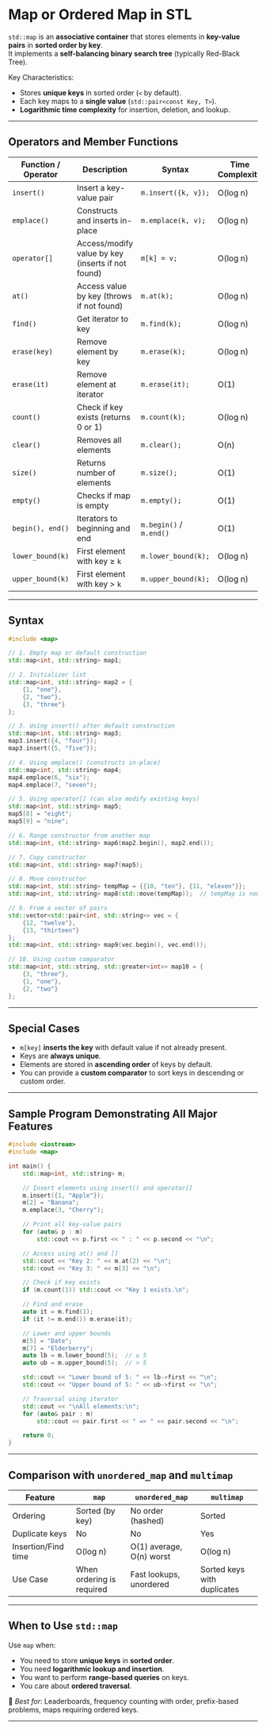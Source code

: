 # Map or Ordered Map in STL

`std::map` is an **associative container** that stores elements in **key-value pairs** in **sorted order by key**.  
It implements a **self-balancing binary search tree** (typically Red-Black Tree).

Key Characteristics:
- Stores **unique keys** in sorted order (`<` by default).
- Each key maps to a **single value** (`std::pair<const Key, T>`).
- **Logarithmic time complexity** for insertion, deletion, and lookup.

---
## Operators and Member Functions

|Function / Operator|Description|Syntax|Time Complexity|Example|
|---|---|---|---|---|
|`insert()`|Insert a key-value pair|`m.insert({k, v});`|O(log n)|`m.insert({1, "A"});`|
|`emplace()`|Constructs and inserts in-place|`m.emplace(k, v);`|O(log n)|`m.emplace(2, "B");`|
|`operator[]`|Access/modify value by key (inserts if not found)|`m[k] = v;`|O(log n)|`m[3] = "C";`|
|`at()`|Access value by key (throws if not found)|`m.at(k);`|O(log n)|`m.at(1);`|
|`find()`|Get iterator to key|`m.find(k);`|O(log n)|`auto it = m.find(1);`|
|`erase(key)`|Remove element by key|`m.erase(k);`|O(log n)|`m.erase(1);`|
|`erase(it)`|Remove element at iterator|`m.erase(it);`|O(1)|`m.erase(m.begin());`|
|`count()`|Check if key exists (returns 0 or 1)|`m.count(k);`|O(log n)|`m.count(3);`|
|`clear()`|Removes all elements|`m.clear();`|O(n)||
|`size()`|Returns number of elements|`m.size();`|O(1)||
|`empty()`|Checks if map is empty|`m.empty();`|O(1)||
|`begin(), end()`|Iterators to beginning and end|`m.begin()` / `m.end()`|O(1)||
|`lower_bound(k)`|First element with key ≥ `k`|`m.lower_bound(k);`|O(log n)||
|`upper_bound(k)`|First element with key > `k`|`m.upper_bound(k);`|O(log n)||

---
## Syntax

```cpp
#include <map>

// 1. Empty map or default construction
std::map<int, std::string> map1;

// 2. Initializer list
std::map<int, std::string> map2 = {
    {1, "one"},
    {2, "two"},
    {3, "three"}
};

// 3. Using insert() after default construction
std::map<int, std::string> map3;
map3.insert({4, "four"});
map3.insert({5, "five"});

// 4. Using emplace() (constructs in-place)
std::map<int, std::string> map4;
map4.emplace(6, "six");
map4.emplace(7, "seven");

// 5. Using operator[] (can also modify existing keys)
std::map<int, std::string> map5;
map5[8] = "eight";
map5[9] = "nine";

// 6. Range constructor from another map
std::map<int, std::string> map6(map2.begin(), map2.end());

// 7. Copy constructor
std::map<int, std::string> map7(map5);

// 8. Move constructor
std::map<int, std::string> tempMap = {{10, "ten"}, {11, "eleven"}};
std::map<int, std::string> map8(std::move(tempMap));  // tempMap is now empty

// 9. From a vector of pairs
std::vector<std::pair<int, std::string>> vec = {
    {12, "twelve"},
    {13, "thirteen"}
};
std::map<int, std::string> map9(vec.begin(), vec.end());

// 10. Using custom comparator
std::map<int, std::string, std::greater<int>> map10 = {
    {3, "three"},
    {1, "one"},
    {2, "two"}
};
```


---
## Special Cases

- `m[key]` **inserts the key** with default value if not already present.
- Keys are **always unique**.
- Elements are stored in **ascending order** of keys by default.
- You can provide a **custom comparator** to sort keys in descending or custom order.

---
## Sample Program Demonstrating All Major Features

```cpp
#include <iostream>
#include <map>

int main() {
    std::map<int, std::string> m;

    // Insert elements using insert() and operator[]
    m.insert({1, "Apple"});
    m[2] = "Banana";
    m.emplace(3, "Cherry");

	// Print all key-value pairs
	for (auto& p : m)
	    std::cout << p.first << " : " << p.second << "\n";

    // Access using at() and []
    std::cout << "Key 2: " << m.at(2) << "\n";
    std::cout << "Key 3: " << m[3] << "\n";

    // Check if key exists
    if (m.count(1)) std::cout << "Key 1 exists.\n";

    // Find and erase
    auto it = m.find(1);
    if (it != m.end()) m.erase(it);

    // Lower and upper bounds
    m[5] = "Date";
    m[7] = "Elderberry";
    auto lb = m.lower_bound(5);  // ≥ 5
    auto ub = m.upper_bound(5);  // > 5

    std::cout << "Lower bound of 5: " << lb->first << "\n";
    std::cout << "Upper bound of 5: " << ub->first << "\n";

    // Traversal using iterator
    std::cout << "\nAll elements:\n";
    for (auto& pair : m)
        std::cout << pair.first << " => " << pair.second << "\n";

    return 0;
}
```

---
## Comparison with `unordered_map` and `multimap`

| Feature             | `map`                     | `unordered_map`          | `multimap`                  |
| ------------------- | ------------------------- | ------------------------ | --------------------------- |
| Ordering            | Sorted (by key)           | No order (hashed)        | Sorted                      |
| Duplicate keys      | No                        | No                       | Yes                         |
| Insertion/Find time | O(log n)                  | O(1) average, O(n) worst | O(log n)                    |
| Use Case            | When ordering is required | Fast lookups, unordered  | Sorted keys with duplicates |

---
## When to Use `std::map`

Use `map` when:
- You need to store **unique keys** in **sorted order**.
- You need **logarithmic lookup and insertion**.
- You want to perform **range-based queries** on keys.
- You care about **ordered traversal**.

📌 _Best for_: Leaderboards, frequency counting with order, prefix-based problems, maps requiring ordered keys.

---